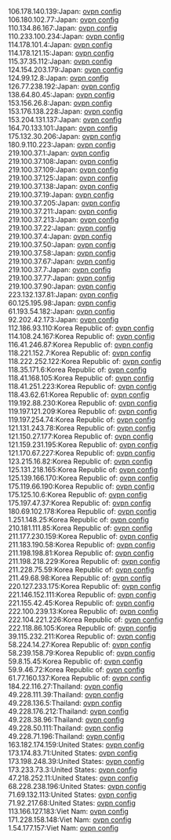 106.178.140.139:Japan: [ovpn config](vpn/106_178_140_139.ovpn)  
106.180.102.77:Japan: [ovpn config](vpn/106_180_102_77.ovpn)  
110.134.86.167:Japan: [ovpn config](vpn/110_134_86_167.ovpn)  
110.233.100.234:Japan: [ovpn config](vpn/110_233_100_234.ovpn)  
114.178.101.4:Japan: [ovpn config](vpn/114_178_101_4.ovpn)  
114.178.121.15:Japan: [ovpn config](vpn/114_178_121_15.ovpn)  
115.37.35.112:Japan: [ovpn config](vpn/115_37_35_112.ovpn)  
124.154.203.179:Japan: [ovpn config](vpn/124_154_203_179.ovpn)  
124.99.12.8:Japan: [ovpn config](vpn/124_99_12_8.ovpn)  
126.77.238.192:Japan: [ovpn config](vpn/126_77_238_192.ovpn)  
138.64.80.45:Japan: [ovpn config](vpn/138_64_80_45.ovpn)  
153.156.26.8:Japan: [ovpn config](vpn/153_156_26_8.ovpn)  
153.176.138.228:Japan: [ovpn config](vpn/153_176_138_228.ovpn)  
153.204.131.137:Japan: [ovpn config](vpn/153_204_131_137.ovpn)  
164.70.133.101:Japan: [ovpn config](vpn/164_70_133_101.ovpn)  
175.132.30.206:Japan: [ovpn config](vpn/175_132_30_206.ovpn)  
180.9.110.223:Japan: [ovpn config](vpn/180_9_110_223.ovpn)  
219.100.37.1:Japan: [ovpn config](vpn/219_100_37_1.ovpn)  
219.100.37.108:Japan: [ovpn config](vpn/219_100_37_108.ovpn)  
219.100.37.109:Japan: [ovpn config](vpn/219_100_37_109.ovpn)  
219.100.37.125:Japan: [ovpn config](vpn/219_100_37_125.ovpn)  
219.100.37.138:Japan: [ovpn config](vpn/219_100_37_138.ovpn)  
219.100.37.19:Japan: [ovpn config](vpn/219_100_37_19.ovpn)  
219.100.37.205:Japan: [ovpn config](vpn/219_100_37_205.ovpn)  
219.100.37.211:Japan: [ovpn config](vpn/219_100_37_211.ovpn)  
219.100.37.213:Japan: [ovpn config](vpn/219_100_37_213.ovpn)  
219.100.37.22:Japan: [ovpn config](vpn/219_100_37_22.ovpn)  
219.100.37.4:Japan: [ovpn config](vpn/219_100_37_4.ovpn)  
219.100.37.50:Japan: [ovpn config](vpn/219_100_37_50.ovpn)  
219.100.37.58:Japan: [ovpn config](vpn/219_100_37_58.ovpn)  
219.100.37.67:Japan: [ovpn config](vpn/219_100_37_67.ovpn)  
219.100.37.7:Japan: [ovpn config](vpn/219_100_37_7.ovpn)  
219.100.37.77:Japan: [ovpn config](vpn/219_100_37_77.ovpn)  
219.100.37.90:Japan: [ovpn config](vpn/219_100_37_90.ovpn)  
223.132.137.81:Japan: [ovpn config](vpn/223_132_137_81.ovpn)  
60.125.195.98:Japan: [ovpn config](vpn/60_125_195_98.ovpn)  
61.193.54.182:Japan: [ovpn config](vpn/61_193_54_182.ovpn)  
92.202.42.173:Japan: [ovpn config](vpn/92_202_42_173.ovpn)  
112.186.93.110:Korea Republic of: [ovpn config](vpn/112_186_93_110.ovpn)  
114.108.24.167:Korea Republic of: [ovpn config](vpn/114_108_24_167.ovpn)  
116.41.246.87:Korea Republic of: [ovpn config](vpn/116_41_246_87.ovpn)  
118.221.152.7:Korea Republic of: [ovpn config](vpn/118_221_152_7.ovpn)  
118.222.252.122:Korea Republic of: [ovpn config](vpn/118_222_252_122.ovpn)  
118.35.171.6:Korea Republic of: [ovpn config](vpn/118_35_171_6.ovpn)  
118.41.168.105:Korea Republic of: [ovpn config](vpn/118_41_168_105.ovpn)  
118.41.251.223:Korea Republic of: [ovpn config](vpn/118_41_251_223.ovpn)  
118.43.62.61:Korea Republic of: [ovpn config](vpn/118_43_62_61.ovpn)  
119.192.88.230:Korea Republic of: [ovpn config](vpn/119_192_88_230.ovpn)  
119.197.121.209:Korea Republic of: [ovpn config](vpn/119_197_121_209.ovpn)  
119.197.254.74:Korea Republic of: [ovpn config](vpn/119_197_254_74.ovpn)  
121.131.243.78:Korea Republic of: [ovpn config](vpn/121_131_243_78.ovpn)  
121.150.27.177:Korea Republic of: [ovpn config](vpn/121_150_27_177.ovpn)  
121.159.231.195:Korea Republic of: [ovpn config](vpn/121_159_231_195.ovpn)  
121.170.67.227:Korea Republic of: [ovpn config](vpn/121_170_67_227.ovpn)  
123.215.16.82:Korea Republic of: [ovpn config](vpn/123_215_16_82.ovpn)  
125.131.218.165:Korea Republic of: [ovpn config](vpn/125_131_218_165.ovpn)  
125.139.166.170:Korea Republic of: [ovpn config](vpn/125_139_166_170.ovpn)  
175.119.66.190:Korea Republic of: [ovpn config](vpn/175_119_66_190.ovpn)  
175.125.10.6:Korea Republic of: [ovpn config](vpn/175_125_10_6.ovpn)  
175.197.47.37:Korea Republic of: [ovpn config](vpn/175_197_47_37.ovpn)  
180.69.102.178:Korea Republic of: [ovpn config](vpn/180_69_102_178.ovpn)  
1.251.148.25:Korea Republic of: [ovpn config](vpn/1_251_148_25.ovpn)  
210.181.111.85:Korea Republic of: [ovpn config](vpn/210_181_111_85.ovpn)  
211.177.230.159:Korea Republic of: [ovpn config](vpn/211_177_230_159.ovpn)  
211.183.190.58:Korea Republic of: [ovpn config](vpn/211_183_190_58.ovpn)  
211.198.198.81:Korea Republic of: [ovpn config](vpn/211_198_198_81.ovpn)  
211.198.218.229:Korea Republic of: [ovpn config](vpn/211_198_218_229.ovpn)  
211.228.75.59:Korea Republic of: [ovpn config](vpn/211_228_75_59.ovpn)  
211.49.68.98:Korea Republic of: [ovpn config](vpn/211_49_68_98.ovpn)  
220.127.233.175:Korea Republic of: [ovpn config](vpn/220_127_233_175.ovpn)  
221.146.152.111:Korea Republic of: [ovpn config](vpn/221_146_152_111.ovpn)  
221.155.42.45:Korea Republic of: [ovpn config](vpn/221_155_42_45.ovpn)  
222.100.239.13:Korea Republic of: [ovpn config](vpn/222_100_239_13.ovpn)  
222.104.221.226:Korea Republic of: [ovpn config](vpn/222_104_221_226.ovpn)  
222.118.86.105:Korea Republic of: [ovpn config](vpn/222_118_86_105.ovpn)  
39.115.232.211:Korea Republic of: [ovpn config](vpn/39_115_232_211.ovpn)  
58.224.14.27:Korea Republic of: [ovpn config](vpn/58_224_14_27.ovpn)  
58.239.158.79:Korea Republic of: [ovpn config](vpn/58_239_158_79.ovpn)  
59.8.15.45:Korea Republic of: [ovpn config](vpn/59_8_15_45.ovpn)  
59.9.46.72:Korea Republic of: [ovpn config](vpn/59_9_46_72.ovpn)  
61.77.160.137:Korea Republic of: [ovpn config](vpn/61_77_160_137.ovpn)  
184.22.116.27:Thailand: [ovpn config](vpn/184_22_116_27.ovpn)  
49.228.111.39:Thailand: [ovpn config](vpn/49_228_111_39.ovpn)  
49.228.136.5:Thailand: [ovpn config](vpn/49_228_136_5.ovpn)  
49.228.176.212:Thailand: [ovpn config](vpn/49_228_176_212.ovpn)  
49.228.38.96:Thailand: [ovpn config](vpn/49_228_38_96.ovpn)  
49.228.50.111:Thailand: [ovpn config](vpn/49_228_50_111.ovpn)  
49.228.71.196:Thailand: [ovpn config](vpn/49_228_71_196.ovpn)  
163.182.174.159:United States: [ovpn config](vpn/163_182_174_159.ovpn)  
173.174.83.71:United States: [ovpn config](vpn/173_174_83_71.ovpn)  
173.198.248.39:United States: [ovpn config](vpn/173_198_248_39.ovpn)  
173.233.73.3:United States: [ovpn config](vpn/173_233_73_3.ovpn)  
47.218.252.11:United States: [ovpn config](vpn/47_218_252_11.ovpn)  
68.228.238.196:United States: [ovpn config](vpn/68_228_238_196.ovpn)  
71.69.132.113:United States: [ovpn config](vpn/71_69_132_113.ovpn)  
71.92.217.68:United States: [ovpn config](vpn/71_92_217_68.ovpn)  
113.166.127.183:Viet Nam: [ovpn config](vpn/113_166_127_183.ovpn)  
171.228.158.148:Viet Nam: [ovpn config](vpn/171_228_158_148.ovpn)  
1.54.177.157:Viet Nam: [ovpn config](vpn/1_54_177_157.ovpn)  
